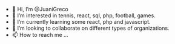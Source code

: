 - 👋 Hi, I’m @JuaniGreco
- 👀 I’m interested in tennis, react, sql, php, football, games.
- 🌱 I’m currently learning some react, php and javascript.
- 💞️ I’m looking to collaborate on different types of organizations.
- 📫 How to reach me ...

<!---
--->
